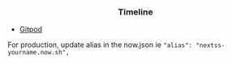 <h3 align="center">Timeline</h3>

- <a href="https://gitpod.io/#https://github.com/brunoreis/em-tempo">Gitpod</a>

For production, update alias in the now.json ie `"alias": "nextss-yourname.now.sh",`
